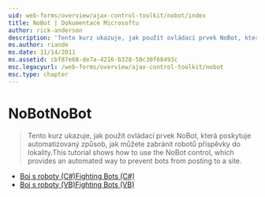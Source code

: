 ```yaml
---
uid: web-forms/overview/ajax-control-toolkit/nobot/index
title: NoBot | Dokumentace Microsoftu
author: rick-anderson
description: 'Tento kurz ukazuje, jak použít ovládací prvek NoBot, která poskytuje automatizovaný způsob, jak můžete zabránit robotů příspěvky do lokality.'
ms.author: riande
ms.date: 11/14/2011
ms.assetid: cbf87e68-de7a-4216-b328-50c30f68493c
msc.legacyurl: /web-forms/overview/ajax-control-toolkit/nobot
msc.type: chapter
---
```

<a name="nobot"></a><span data-ttu-id="b2397-103">NoBot</span><span class="sxs-lookup"><span data-stu-id="b2397-103">NoBot</span></span>
====================
> <span data-ttu-id="b2397-104">Tento kurz ukazuje, jak použít ovládací prvek NoBot, která poskytuje automatizovaný způsob, jak můžete zabránit robotů příspěvky do lokality.</span><span class="sxs-lookup"><span data-stu-id="b2397-104">This tutorial shows how to use the NoBot control, which provides an automated way to prevent bots from posting to a site.</span></span>


- [<span data-ttu-id="b2397-105">Boj s roboty (C#)</span><span class="sxs-lookup"><span data-stu-id="b2397-105">Fighting Bots (C#)</span></span>](fighting-bots-cs.md)
- [<span data-ttu-id="b2397-106">Boj s roboty (VB)</span><span class="sxs-lookup"><span data-stu-id="b2397-106">Fighting Bots (VB)</span></span>](fighting-bots-vb.md)
